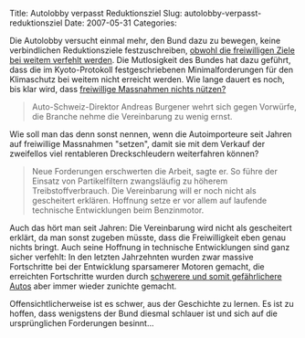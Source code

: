 Title: Autolobby verpasst Reduktionsziel
Slug: autolobby-verpasst-reduktionsziel
Date: 2007-05-31
Categories:

Die Autolobby versucht einmal mehr, den Bund dazu zu bewegen, keine verbindlichen Reduktionsziele festzuschreiben, [obwohl die freiwilligen Ziele bei weitem verfehlt werden](http://www.tagi.ch/dyn/news/schweiz/756838.html). Die Mutlosigkeit des Bundes hat dazu geführt, dass die im Kyoto-Protokoll festgeschriebenen Minimalforderungen für den Klimaschutz bei weitem nicht erreicht werden. Wie lange dauert es noch, bis klar wird, dass [freiwillige Massnahmen nichts nützen?](http://spinlock.ch/blog/2007/03/16/nzz-votum-schon-wieder-freiwillige-massnahmen-bringen-nichts/)

> Auto-Schweiz-Direktor Andreas Burgener wehrt sich gegen Vorwürfe, die Branche nehme die Vereinbarung zu wenig ernst.

Wie soll man das denn sonst nennen, wenn die Autoimporteure seit Jahren auf freiwillige Massnahmen "setzen", damit sie mit dem Verkauf der zweifellos viel rentableren Dreckschleudern weiterfahren können?

> Neue Forderungen erschwerten die Arbeit, sagte er. So führe der Einsatz von Partikelfiltern zwangsläufig zu höherem Treibstoffverbrauch. Die Vereinbarung will er noch nicht als gescheitert erklären. Hoffnung setze er vor allem auf laufende technische Entwicklungen beim Benzinmotor.

Auch das hört man seit Jahren: Die Vereinbarung wird nicht als gescheitert erklärt, da man sonst zugeben müsste, dass die Freiwilligkeit eben genau nichts bringt. Auch seine Hoffnung in technische Entwicklungen sind ganz sicher verfehlt: In den letzten Jahrzehnten wurden zwar massive Fortschritte bei der Entwicklung sparsamerer Motoren gemacht, die erreichten Fortschritte wurden durch [schwerere und somit gefährlichere Autos](http://www.menschenfreundlicher.ch/) aber immer wieder zunichte gemacht.

Offensichtlicherweise ist es schwer, aus der Geschichte zu lernen. Es ist zu hoffen, dass wenigstens der Bund diesmal schlauer ist und sich auf die ursprünglichen Forderungen besinnt...

